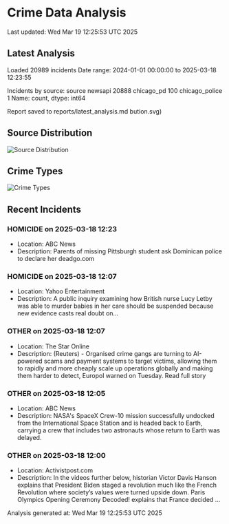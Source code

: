 # Crime Data Analysis
Last updated: Wed Mar 19 12:25:53 UTC 2025

## Latest Analysis

Loaded 20989 incidents
Date range: 2024-01-01 00:00:00 to 2025-03-18 12:23:55

Incidents by source:
source
newsapi           20888
chicago_pd          100
chicago_police        1
Name: count, dtype: int64

Report saved to reports/latest_analysis.md
bution.svg)

## Source Distribution
![Source Distribution](images/source_distribution.svg)

## Crime Types
![Crime Types](images/crime_types.svg)

## Recent Incidents

### HOMICIDE on 2025-03-18 12:23
- Location: ABC News
- Description: Parents of missing Pittsburgh student ask Dominican police to declare her deadgo.com


### HOMICIDE on 2025-03-18 12:07
- Location: Yahoo Entertainment
- Description: A public inquiry examining how British nurse Lucy Letby was able to murder babies in her care should be suspended because new evidence casts real doubt on...


### OTHER on 2025-03-18 12:07
- Location: The Star Online
- Description: (Reuters) - Organised crime gangs are turning to AI-powered scams and payment systems to target victims, allowing them to rapidly and more cheaply scale up operations globally and making them harder to detect, Europol warned on Tuesday. Read full story


### OTHER on 2025-03-18 12:05
- Location: ABC News
- Description: NASA's SpaceX Crew-10 mission successfully undocked from the International Space Station and is headed back to Earth, carrying a crew that includes two astronauts whose return to Earth was delayed.


### OTHER on 2025-03-18 12:00
- Location: Activistpost.com
- Description: In the videos further below, historian Victor Davis Hanson explains that President Biden staged a revolution much like the French Revolution where society’s values were turned upside down. Paris Olympics Opening Ceremony Decoded! explains that France decided …

Analysis generated at: Wed Mar 19 12:25:53 UTC 2025
